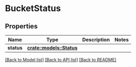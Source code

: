 # BucketStatus

## Properties

Name | Type | Description | Notes
------------ | ------------- | ------------- | -------------
**status** | [**crate::models::Status**](Status.md) |  | 

[[Back to Model list]](../README.md#documentation-for-models) [[Back to API list]](../README.md#documentation-for-api-endpoints) [[Back to README]](../README.md)


